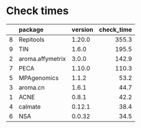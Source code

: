 # Check times

|   |package          |version | check_time|
|:--|:----------------|:-------|----------:|
|8  |Repitools        |1.20.0  |      355.3|
|9  |TIN              |1.6.0   |      195.5|
|2  |aroma.affymetrix |3.0.0   |      142.9|
|7  |PECA             |1.10.0  |      110.3|
|5  |MPAgenomics      |1.1.2   |       53.2|
|3  |aroma.cn         |1.6.1   |       44.7|
|1  |ACNE             |0.8.1   |       42.2|
|4  |calmate          |0.12.1  |       38.4|
|6  |NSA              |0.0.32  |       34.5|


